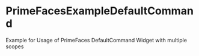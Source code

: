 # PrimeFacesExampleDefaultCommand
Example for Usage of PrimeFaces DefaultCommand Widget with multiple scopes
